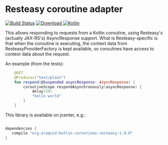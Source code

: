 Resteasy coroutine adapter
==========================

[ ![Build Status](https://travis-ci.org/araqnid/kotlin-coroutines-resteasy.svg?branch=master)](https://travis-ci.org/araqnid/kotlin-coroutines-resteasy) [ ![Download](https://api.bintray.com/packages/araqnid/maven/kotlin-coroutines-resteasy/images/download.svg) ](https://bintray.com/araqnid/maven/kotlin-coroutines-resteasy/_latestVersion) [ ![Kotlin](https://img.shields.io/badge/kotlin-1.3.61-blue.svg)](http://kotlinlang.org)

This allows responding to requests from a Kotlin coroutine, using Resteasy's
(actually JAX-RS's) AsyncResponse support. What is Resteasy-specific is that
when the coroutine is executing, the context data from ResteasyProviderFactory
is kept available, so coroutines have access to context data about the request.

An example (from the tests):

```kotlin
    @GET
    @Produces("text/plain")
    fun respond(@Suspended asyncResponse: AsyncResponse) {
        coroutineScope.respondAsynchronously(asyncResponse) {
            delay(50)
            "hello world"
        }
    }
```

This library is available on jcenter, e.g.:

```groovy

dependencies {
   compile "org.araqnid:kotlin-coroutines-resteasy:1.0.0"
}
```
